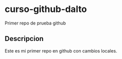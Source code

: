 # curso-github-dalto
Primer repo de prueba github

## Descripcion
Este es mi primer repo en github con cambios locales.

